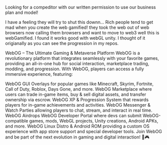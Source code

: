 Looking for a compeditor with our written permission to use our business plan and model! 

I have a feeling they will try to shut this downn... Rich people tend to get mad when you create the web gamified! they took the web out of web browsers now calling them browsers and want to move to web3 well this is webGamified. I found it works good with webGL unity. I thought of it origianally as you can see the progression in my repos.


WebOG – The Ultimate Gaming & Metaverse Platform
WebOG is a revolutionary platform that integrates seamlessly with your favorite games, providing an all-in-one hub for social interaction, marketplace trading, modding, and progression. With WebOG, players can access a fully immersive experience, featuring:

WebOG GUI Overlays for popular games like Minecraft, Skyrim, Fortnite, Call of Duty, Roblox, Days Gone, and more.
WebOG Marketplace where users can trade in-game items, buy & sell digital assets, and transfer ownership via escrow.
WebOG XP & Progression System that rewards players for in-game achievements and activities.
WebOG Messenger & Watch Parties allowing players to chat, stream, and interact in real time.
WebOG Airdrops 
WebOG Developer Portal where devs can submit WebOG-compatible games, mods, WebGL projects, Unity creations, Android APKs, and more.
WebOG Linux Distro & Android ROM providing a custom OS experience with app store support and special developer tools.
Join WebOG and be part of the next evolution in gaming and digital interaction! 🚀🎮
